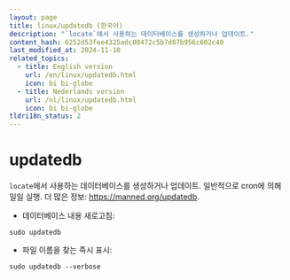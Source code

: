 ```yaml
---
layout: page
title: linux/updatedb (한국어)
description: "`locate`에서 사용하는 데이터베이스를 생성하거나 업데이트."
content_hash: 6252d53fee4325adc08472c5b7d87b956c602c40
last_modified_at: 2024-11-10
related_topics:
  - title: English version
    url: /en/linux/updatedb.html
    icon: bi bi-globe
  - title: Nederlands version
    url: /nl/linux/updatedb.html
    icon: bi bi-globe
tldri18n_status: 2
---
```

# updatedb

`locate`에서 사용하는 데이터베이스를 생성하거나 업데이트.
일반적으로 cron에 의해 일일 실행.
더 많은 정보: <https://manned.org/updatedb>.

- 데이터베이스 내용 새로고침:

`sudo updatedb`

- 파일 이름을 찾는 즉시 표시:

`sudo updatedb --verbose`
